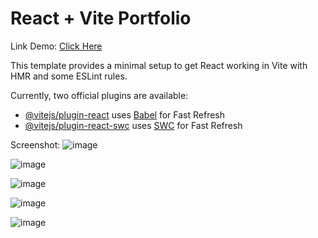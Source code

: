 # React + Vite Portfolio

Link Demo:
[Click Here](https://irvannasyakban.vercel.app)

This template provides a minimal setup to get React working in Vite with HMR and some ESLint rules.

Currently, two official plugins are available:

- [@vitejs/plugin-react](https://github.com/vitejs/vite-plugin-react/blob/main/packages/plugin-react/README.md) uses [Babel](https://babeljs.io/) for Fast Refresh
- [@vitejs/plugin-react-swc](https://github.com/vitejs/vite-plugin-react-swc) uses [SWC](https://swc.rs/) for Fast Refresh

Screenshot:
![image](https://github.com/user-attachments/assets/9654ff9a-0d94-4aaf-abbd-a9c18718dfbe)

![image](https://github.com/user-attachments/assets/2ba64d9d-99bb-499d-9b5b-34556dab4a93)

![image](https://github.com/user-attachments/assets/ed12da0a-cb98-4501-b362-bc7d8c36832f)

![image](https://github.com/user-attachments/assets/dff5083c-21e0-4d76-a410-d45ff3d33dc3)

![image](https://github.com/user-attachments/assets/c10cc97a-049c-42c8-9778-d8e2b9a466fa)

